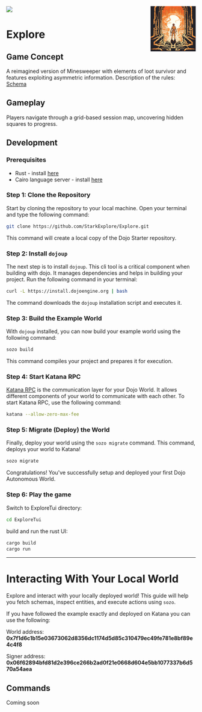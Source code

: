 <picture>
  <img alt="Explore logo" align="right" width="120" src=".github/explore.png">
</picture>

<a href="https://github.com/starkexplore/explore">
<img src="https://img.shields.io/github/stars/starkexplore/explore?style=social"/>
</a>

# Explore

## Game Concept

A reimagined version of Minesweeper with elements of loot survivor and features exploiting asymmetric information.
Description of the rules: <a href="https://app.excalidraw.com/l/4BTLOTSvKjp/9s0xHAoa0ia"> Schema </a>

## Gameplay

Players navigate through a grid-based session map, uncovering hidden squares to progress.

## Development

### Prerequisites

- Rust - install [here](https://www.rust-lang.org/tools/install)
- Cairo language server - install [here](https://book.dojoengine.org/development/setup.html#3-setup-cairo-vscode-extension)

### Step 1: Clone the Repository

Start by cloning the repository to your local machine. Open your terminal and type the following command:

```bash
git clone https://github.com/StarkExplore/Explore.git
```

This command will create a local copy of the Dojo Starter repository.

### Step 2: Install `dojoup`

The next step is to install `dojoup`. This cli tool is a critical component when building with dojo. It manages dependencies and helps in building your project. Run the following command in your terminal:

```bash
curl -L https://install.dojoengine.org | bash
```

The command downloads the `dojoup` installation script and executes it.

### Step 3: Build the Example World

With `dojoup` installed, you can now build your example world using the following command:

```bash
sozo build
```

This command compiles your project and prepares it for execution.

### Step 4: Start Katana RPC

[Katana RPC](https://book.dojoengine.org/framework/katana/overview.html) is the communication layer for your Dojo World. It allows different components of your world to communicate with each other. To start Katana RPC, use the following command:

```bash
katana --allow-zero-max-fee
```

### Step 5: Migrate (Deploy) the World

Finally, deploy your world using the `sozo migrate` command. This command, deploys your world to Katana!

```bash
sozo migrate
```

Congratulations! You've successfully setup and deployed your first Dojo Autonomous World.

### Step 6: Play the game

Switch to ExploreTui directory:

```bash
cd ExploreTui
```

build and run the rust UI:

```bash
cargo build
cargo run
```

---

# Interacting With Your Local World

Explore and interact with your locally deployed world! This guide will help you fetch schemas, inspect entities, and execute actions using `sozo`.

If you have followed the example exactly and deployed on Katana you can use the following:

World address: **0x7f1d6c1b15e03673062d8356dc1174d5d85c310479ec49fe781e8bf89e4c4f8**

Signer address: **0x06f62894bfd81d2e396ce266b2ad0f21e0668d604e5bb1077337b6d570a54aea**

## Commands

Coming soon
